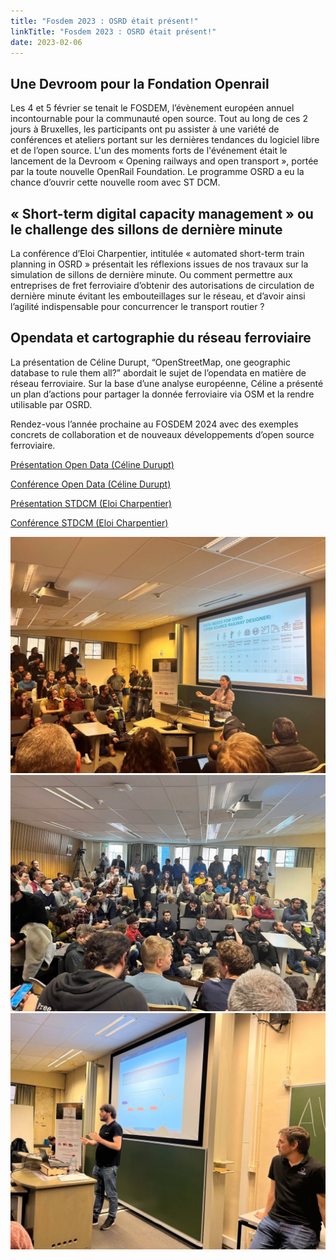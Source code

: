 ```yaml
---
title: "Fosdem 2023 : OSRD était présent!"
linkTitle: "Fosdem 2023 : OSRD était présent!"
date: 2023-02-06
---
```

## Une Devroom pour la Fondation Openrail

Les 4 et 5 février se tenait le FOSDEM, l’évènement européen annuel incontournable pour la communauté open source. 
Tout au long de ces 2 jours à Bruxelles, les participants ont pu assister à une variété de conférences et ateliers portant sur les dernières tendances du logiciel libre et de l’open source.
L'un des moments forts de l'événement était le lancement de la Devroom « Opening railways and open transport », portée par la toute nouvelle OpenRail Foundation. Le programme OSRD a eu la chance d’ouvrir cette nouvelle room avec ST DCM.

## « Short-term digital capacity management » ou le challenge des sillons de dernière minute
La conférence d’Eloi Charpentier, intitulée « automated short-term train planning in OSRD » présentait les réflexions issues de nos travaux sur la simulation de sillons de dernière minute. Ou comment permettre aux entreprises de fret ferroviaire d’obtenir des autorisations de circulation de dernière minute évitant les embouteillages sur le réseau, et d’avoir ainsi l’agilité indispensable pour concurrencer le transport routier ?

## Opendata et cartographie du réseau ferroviaire
La présentation de Céline Durupt, “OpenStreetMap, one geographic database to rule them all?” abordait  le sujet de l’opendata en matière de réseau ferroviaire. Sur la base d’une analyse européenne, Céline a présenté un plan d’actions pour partager la donnée ferroviaire via OSM et la rendre utilisable par OSRD. 

Rendez-vous l’année prochaine au FOSDEM 2024 avec des exemples concrets de collaboration et de nouveaux développements d’open source ferroviaire.

[Présentation Open Data (Céline Durupt)](https://mirror.cyberbits.eu/fosdem/2023/AW1.126/rot_osm.webm)

[Conférence Open Data (Céline Durupt)](https://ftp.fau.de/fosdem/2023/AW1.126/rot_osm.webm)

[Présentation STDCM (Eloi Charpentier)](https://fosdem.org/2023/schedule/event/rot_osrd/attachments/slides/5586/export/events/attachments/rot_osrd/slides/5586/automated_short_term_train_planning.pdf)

[Conférence STDCM (Eloi Charpentier)](https://mirror.cyberbits.eu/fosdem/2023/AW1.126/rot_osrd.webm)

![fosdem](pictures/img_fosdem1.jpeg)
![fosdem](pictures/img_fosdem2.jpeg)
![fosdem](pictures/img_fosdem3.jpeg)

